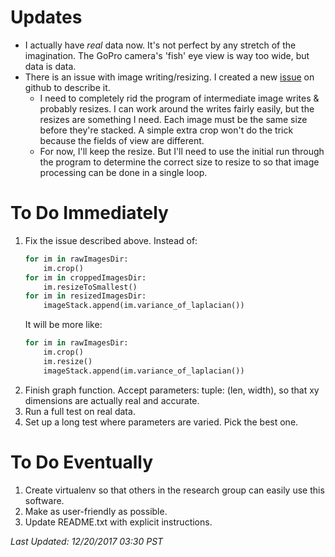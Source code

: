 # Updates
* I actually have _real_ data now. It's not perfect by any stretch of the imagination. The GoPro camera's 'fish' eye view is way too wide, but data is data.
* There is an issue with image writing/resizing. I created a new [issue](https://github.com/kylerlittle/mk-topo-map/issues/1) on github to describe it.
   * I need to completely rid the program of intermediate image writes & probably resizes. I can work around the writes fairly easily, but the resizes are something I need. Each image must be the same size before they're stacked. A simple extra crop won't do the trick because the fields of view are different.
   * For now, I'll keep the resize. But I'll need to use the initial run through the program to determine the correct size to resize to so that image processing can be done in a single loop.

# To Do Immediately
1. Fix the issue described above. Instead of:
   ```python
   for im in rawImagesDir:
       im.crop()
   for im in croppedImagesDir:
       im.resizeToSmallest()
   for im in resizedImagesDir:
       imageStack.append(im.variance_of_laplacian())
   ```
   It will be more like:
   ```python
   for im in rawImagesDir:
       im.crop()
       im.resize()
       imageStack.append(im.variance_of_laplacian())	
   ```
1. Finish graph function. Accept parameters: tuple: (len, width), so that xy dimensions are actually real and accurate.
1. Run a full test on real data.
1. Set up a long test where parameters are varied. Pick the best one.

# To Do Eventually
1. Create virtualenv so that others in the research group can easily use this software.
1. Make as user-friendly as possible.
1. Update README.txt with explicit instructions.

*Last Updated: 12/20/2017 03:30 PST*